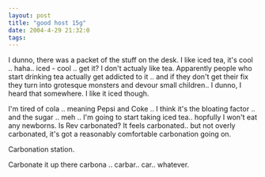 ```yaml
---
layout: post
title: "good host 15g"
date: 2004-4-29 21:32:0
tags: 
---
```


I dunno, there was a packet of the stuff on the desk. I like iced tea, it's cool .. haha.. iced - cool .. get it? I don't actualy like tea. Apparently people who start drinking tea actually get addicted to it .. and if they don't get their fix they turn into grotesque monsters and devour small children.. I dunno, I heard that somewhere. I like it iced though.

I'm tired of cola .. meaning Pepsi and Coke .. I think it's the bloating factor .. and the sugar .. meh .. I'm going to start taking iced tea.. hopfully I won't eat any newborns. Is Rev carbonated? It feels carbonated.. but not overly carbonated, it's got a reasonably comfortable carbonation going on.

Carbonation station.

Carbonate it up there carbona .. carbar.. car.. whatever.

